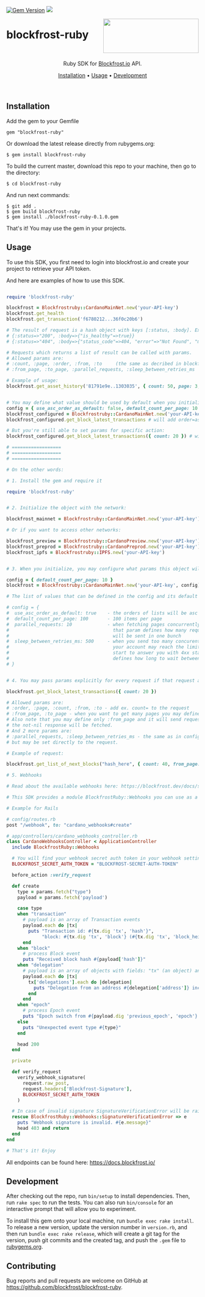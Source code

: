 [![Gem Version](https://badge.fury.io/rb/blockfrost-ruby.svg)](https://rubygems.org/gems/blockfrost-ruby)  <a href="https://fivebinaries.com/"><img src="https://img.shields.io/badge/made%20by-Five%20Binaries-darkviolet.svg?style=flat-square" /></a>

<img src="https://blockfrost.io/images/logo.svg" width="250" align="right" height="90">

# blockfrost-ruby

<br/>

<p align="center">Ruby SDK for <a href="https://blockfrost.io">Blockfrost.io</a> API.</p>
<p align="center">
  <a href="#installation">Installation</a> •
  <a href="#usage">Usage</a> •
  <a href="#development">Development</a>
</p>
<br>

## Installation

Add the gem to your Gemfile

    gem "blockfrost-ruby"

Or download the latest release directly from rubygems.org:

    $ gem install blockfrost-ruby

To build the current master, download this repo to your machine, then go to the directory:

    $ cd blockfrost-ruby

And run next commands:

    $ git add .
    $ gem build blockfrost-ruby
    $ gem install ./blockfrost-ruby-0.1.0.gem

That's it! You may use the gem in your projects.

## Usage

To use this SDK, you first need to login into blockfrost.io and create your project to retrieve your API token.

And here are examples of how to use this SDK.

```ruby

require 'blockfrost-ruby'

blockfrost = Blockfrostruby::CardanoMainNet.new('your-API-key')
blockfrost.get_health
blockfrost.get_transaction('f6780212...36f0c20b6')

# The result of request is a hash object with keys [:status, :body]. Examples:
# {:status=>"200", :body=>{"is_healthy"=>true}}
# {:status=>"404", :body=>{"status_code"=>404, "error"=>"Not Found", "message"=>"The requested component has not been found."}}

# Requests which returns a list of result can be called with params.
# Allowed params are:
# :count, :page, :order, :from, :to     (the same as decribed in blockfrost docs)
# :from_page, :to_page, :parallel_requests, :sleep_between_retries_ms    (see below)

# Example of usage:
blockfrost.get_asset_history('81791e9e..1303035', { count: 50, page: 3, order: 'desc' })


# You may define what value should be used by default when you initialize the object.
config = { use_asc_order_as_default: false, default_count_per_page: 10 } # See the list of params below
blockfrost_configured = Blockfrostruby::CardanoMainNet.new('your-API-key', config)
blockfrost_configured.get_block_latest_transactions # will add order=asc&count=10 to request

# But you're still able to set params for specific action:
blockfrost_configured.get_block_latest_transactions({ count: 20 }) # will add order=asc&count=20 to request

# ==================
# ==================
# ==================

# On the other words:

# 1. Install the gem and require it

require 'blockfrost-ruby'


# 2. Initialize the object with the network:

blockfrost_mainnet = Blockfrostruby::CardanoMainNet.new('your-API-key')

# Or if you want to access other networks: 

blockfrost_preview = Blockfrostruby::CardanoPreview.new('your-API-key')
blockfrost_preprod = Blockfrostruby::CardanoPreprod.new('your-API-key')
blockfrost_ipfs = Blockfrostruby::IPFS.new('your-API-key')


# 3. When you initialize, you may configure what params this object will use as default:

config = { default_count_per_page: 10 }
blockfrost = Blockfrostruby::CardanoMainNet.new('your-API-key', config)

# The list of values that can be defined in the config and its default values:

# config = {
#  use_asc_order_as_default: true    - the orders of lists will be asc by default
#  default_count_per_page: 100       - 100 items per page
#  parallel_requests: 10             - when fetching pages concurrently,
#                                      that param defines how many request
#                                      will be sent in one bunch
#  sleep_between_retries_ms: 500     - when you send too many concurent requests,
#                                      your account may reach the limit and the API will
#                                      start to answer you with 4xx statuses. This value
#                                      defines how long to wait between retries
# }


# 4. You may pass params explicitly for every request if that request accept params:

blockfrost.get_block_latest_transactions({ count: 20 })

# Allowed params are:
# :order, :page, :count, :from, :to - add ex. count= to the request
# :from_page, :to_page - when you want to get many pages you may define this params.
# Also note that you may define only :from_page and it will send requests until
# the not-nil response will be fetched.
# And 2 more params are:
# :parallel_requests, :sleep_between_retries_ms - the same as in config,
# but may be set directly to the request.

# Example of request:

blockfrost.get_list_of_next_blocks("hash_here", { count: 40, from_page: 11520, to_page: 11640, parallel_requests: 15 })

# 5. Webhooks

# Read about the available webhooks here: https://blockfrost.dev/docs/start-building/webhooks

# This SDK provides a module BlockfrostRuby::Webhooks you can use as a mixin in your classes. It provides you with a method for verifying the signature sent with the webhook.

# Example for Rails

# config/routes.rb
post "/webhook", to: "cardano_webhooks#create"

# app/controllers/cardano_webhooks_controller.rb
class CardanoWebhooksController < ApplicationController
  include BlockfrostRuby::Webhooks

  # You will find your webhook secret auth token in your webhook settings in the Blockfrost Dashboard
  BLOCKFROST_SECRET_AUTH_TOKEN = "BLOCKFROST-SECRET-AUTH-TOKEN"

  before_action :verify_request

  def create
    type = params.fetch("type")
    payload = params.fetch('payload')

    case type
    when "transaction"
      # payload is an array of Transaction events
      payload.each do |tx|
        puts "Transaction id: #{tx.dig 'tx', 'hash'}",
             "block: #{tx.dig 'tx', 'block'} (#{tx.dig 'tx', 'block_height'})"
      end
    when "block"
      # process Block event
      puts "Received block hash #{payload['hash']}"
    when "delegation"
      # payload is an array of objects with fields: "tx" (an object) and "delegations" (an array)
      payload.each do |tx|
        tx['delegations'].each do |delegation|
          puts "Delegation from an address #{delegation['address']} included in tx #{tx['tx']['hash']}"
        end
      end
    when "epoch"
      # process Epoch event
      puts "Epoch switch from #{payload.dig 'previous_epoch', 'epoch'} to #{payload.dig 'current_epoch', 'epoch'}"
    else
      puts "Unexpected event type #{type}"
    end

    head 200
  end

  private

  def verify_request
    verify_webhook_signature(
      request.raw_post,
      request.headers['Blockfrost-Signature'],
      BLOCKFROST_SECRET_AUTH_TOKEN
    )

  # In case of invalid signature SignatureVerificationError will be raised
  rescue BlockfrostRuby::Webhooks::SignatureVerificationError => e
    puts "Webhook signature is invalid. #{e.message}"
    head 403 and return
  end
end

# That's it! Enjoy

```
All endpoints can be found here: https://docs.blockfrost.io/

## Development

After checking out the repo, run `bin/setup` to install dependencies. Then, run `rake spec` to run the tests. You can also run `bin/console` for an interactive prompt that will allow you to experiment.

To install this gem onto your local machine, run `bundle exec rake install`. To release a new version, update the version number in `version.rb`, and then run `bundle exec rake release`, which will create a git tag for the version, push git commits and the created tag, and push the `.gem` file to [rubygems.org](https://rubygems.org).

## Contributing

Bug reports and pull requests are welcome on GitHub at https://github.com/blockfrost/blockfrost-ruby.
